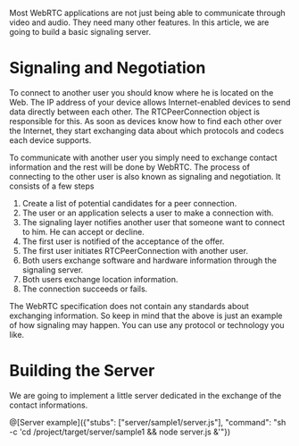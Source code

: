 Most WebRTC applications are not just being able to communicate through video and audio. They need many other features. In this article, we are going to build a basic signaling server.

# Signaling and Negotiation

To connect to another user you should know where he is located on the Web. The IP address of your device allows Internet-enabled devices to send data directly between each other. The RTCPeerConnection object is responsible for this. As soon as devices know how to find each other over the Internet, they start exchanging data about which protocols and codecs each device supports.

To communicate with another user you simply need to exchange contact information and the rest will be done by WebRTC. The process of connecting to the other user is also known as signaling and negotiation. It consists of a few steps

1. Create a list of potential candidates for a peer connection.
2. The user or an application selects a user to make a connection with.
3. The signaling layer notifies another user that someone want to connect to him. He can accept or decline.
4. The first user is notified of the acceptance of the offer.
5. The first user initiates RTCPeerConnection with another user.
6. Both users exchange software and hardware information through the signaling server.
7. Both users exchange location information.
8. The connection succeeds or fails.

The WebRTC specification does not contain any standards about exchanging information. So keep in mind that the above is just an example of how signaling may happen. You can use any protocol or technology you like.

# Building the Server

We are going to implement a little server dedicated in the exchange of the contact informations.

@[Server example]({"stubs": ["server/sample1/server.js"], "command": "sh -c 'cd /project/target/server/sample1 && node server.js &'"})